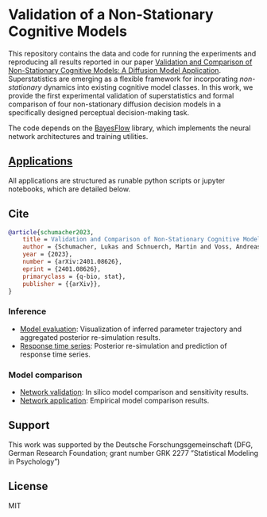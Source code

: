 # Validation of a Non-Stationary Cognitive Models

This repository contains the data and code for running the experiments and reproducing all results reported in our paper [Validation and Comparison of Non-Stationary Cognitive Models: A Diffusion Model Application](https://arxiv.org/abs/2401.08626). Superstatistics are emerging as a flexible framework for incorporating *non-stationary* dynamics into existing cognitive model classes. In this work, we provide the first experimental validation of superstatistics and formal comparison of four non-stationary diffusion decision models in a specifically designed perceptual decision-making task.

The code depends on the [BayesFlow](https://github.com/stefanradev93/BayesFlow) library, which implements the neural network architectures and training utilities.

## [Applications](applications)

All applications are structured as runable python scripts or jupyter notebooks, which are detailed below.

## Cite

```bibtex
@article{schumacher2023,
    title = Validation and Comparison of Non-Stationary Cognitive Models: A Diffusion Model Application,
    author = {Schumacher, Lukas and Schnuerch, Martin and Voss, Andreas and Radev, Stefan T.},
    year = {2023},
    number = {arXiv:2401.08626},
    eprint = {2401.08626},
    primaryclass = {q-bio, stat},
    publisher = {{arXiv}},
}
```

### Inference

- [Model evaluation](applications/inference/model_evaluation.py): Visualization of inferred parameter trajectory and aggregated posterior re-simulation results.
- [Response time series](applications/inference/notebooks/response_time_series.ipynb): Posterior re-simulation and prediction of response time series.

### Model comparison

- [Network validation](applications/model_comparison/network_validation.py): In silico model comparison and sensitivity results.
- [Network application](applications/model_comparison/network_application.py): Empirical model comparison results.

## Support

This work was supported by the Deutsche Forschungsgemeinschaft (DFG, German Research Foundation; grant number GRK 2277 ”Statistical Modeling in Psychology”)

## License

MIT


